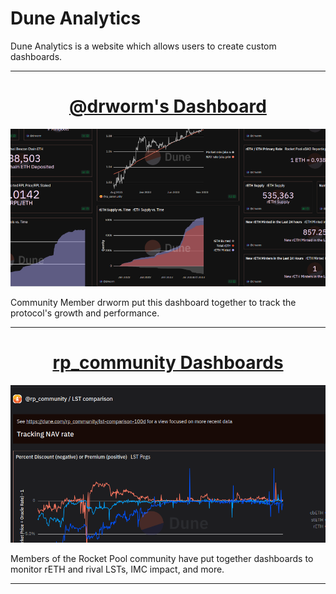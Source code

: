 # Dune Analytics

Dune Analytics is a website which allows users to create custom dashboards.


---

<center>

# [@drworm's Dashboard](https://dune.com/drworm/rocketpool)

![](assets/drworm-dune.png)

</center>

Community Member drworm put this dashboard together to track the protocol's growth and performance.

---

<center>

# [rp_community Dashboards](https://dune.com/rp_community)

![](assets/rpcommunity-dune.png)

</center>

Members of the Rocket Pool community have put together dashboards to monitor rETH and rival LSTs, IMC impact, and more.

---
